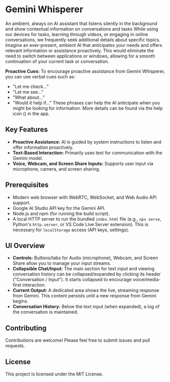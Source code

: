 # Gemini Whisperer

An ambient, always on AI assistant that listens silently in the background and show contextual information on conversations and tasks While using our devices for tasks, learning through videos, or engaging in online conversations, we frequently seek additional details about specific topics.
Imagine an ever-present, ambient AI that anticipates your needs and offers relevant information or assistance proactively.
This would eliminate the need to switch between applications or windows, allowing for a smooth continuation of your current task or conversation.

**Proactive Cues:** To encourage proactive assistance from Gemini Whisperer, you can use verbal cues such as:
  - "Let me check..."
  - "Let me see..."
  - "What about..."
  - "Would it help if..."
    These phrases can help the AI anticipate when you might be looking for information. More details can be found via the help icon (<i class="fas fa-question-circle"></i>) in the app.

## Key Features

- **Proactive Assistance:** AI is guided by system instructions to listen and offer information proactively.
- **Text-Based Interaction:** Primarily uses text for communication with the Gemini model.
- **Voice, Webcam, and Screen Share Inputs:** Supports user input via microphone, camera, and screen sharing.

## Prerequisites

- Modern web browser with WebRTC, WebSocket, and Web Audio API support.
- Google AI Studio API key for the Gemini API.
- Node.js and npm (for running the build script).
- A local HTTP server to run the bundled `index.html` file (e.g., `npx serve`, Python's `http.server`, or VS Code Live Server extension). This is necessary for `localStorage` access (API keys, settings).

## UI Overview

- **Controls:** Buttons/tabs for Audio (microphone), Webcam, and Screen Share allow you to manage your input streams.
- **Collapsible Chat/Input:** The main section for text input and viewing conversation history can be collapsed/expanded by clicking its header ("Conversation / Input"). It starts collapsed to encourage voice/media-first interaction.
- **Current Output:** A dedicated area shows the live, streaming response from Gemini. This content persists until a new response from Gemini begins.
- **Conversation History:** Below the text input (when expanded), a log of the conversation is maintained.

## Contributing

Contributions are welcome! Please feel free to submit issues and pull requests.

## License

This project is licensed under the MIT License.
